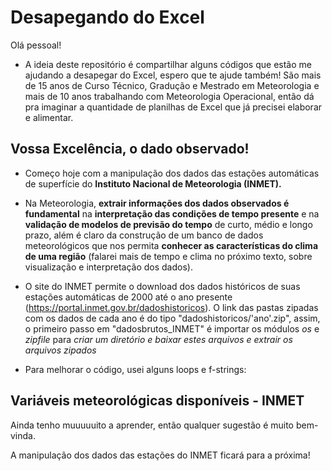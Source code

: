 # Desapegando do Excel

Olá pessoal!
- A ideia deste repositório é compartilhar alguns códigos que estão me ajudando a desapegar do Excel, espero que te ajude também! São mais de 15 anos de Curso Técnico, Gradução e Mestrado em Meteorologia e mais de 10 anos trabalhando com Meteorologia Operacional, então dá pra imaginar a quantidade de planilhas de Excel que já precisei elaborar e alimentar.

## Vossa Excelência, o dado observado!
- Começo hoje com a manipulação dos dados das estações automáticas de superfície do **Instituto Nacional de Meteorologia (INMET).**
- Na Meteorologia, **extrair informações dos dados observados é fundamental** na **interpretação das condições de tempo presente** e na **validação de modelos de previsão do tempo** de curto, médio e longo prazo, além é claro da construção de um banco de dados meteorológicos que nos permita **conhecer as características do clima de uma região** (falarei mais de tempo e clima no próximo texto, sobre visualização e interpretação dos dados).

- O site do INMET permite o download dos dados históricos de suas estações automáticas de 2000 até o ano presente (https://portal.inmet.gov.br/dadoshistoricos). 
O link das pastas zipadas com os dados de cada ano é do tipo "dadoshistoricos/'ano'.zip", assim, o primeiro passo em "dadosbrutos_INMET" é importar os módulos _os_ e _zipfile_ para **criar um diretório e baixar estes arquivos* e *extrair os arquivos zipados**

- Para melhorar o código, usei alguns loops e f-strings:


## Variáveis meteorológicas disponíveis - INMET

Ainda tenho muuuuuito a aprender, então qualquer sugestão é muito bem-vinda.

A manipulação dos dados das estações do INMET ficará para a próxima!
